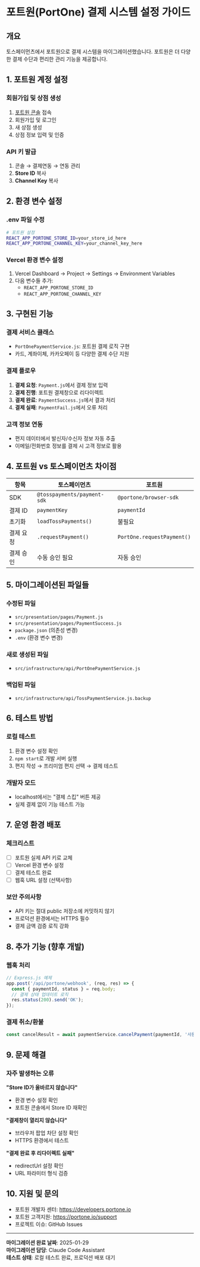# 포트원(PortOne) 결제 시스템 설정 가이드

## 개요
토스페이먼츠에서 포트원으로 결제 시스템을 마이그레이션했습니다. 포트원은 더 다양한 결제 수단과 편리한 관리 기능을 제공합니다.

## 1. 포트원 계정 설정

### 회원가입 및 상점 생성
1. [포트원 콘솔](https://console.portone.io) 접속
2. 회원가입 및 로그인
3. 새 상점 생성
4. 상점 정보 입력 및 인증

### API 키 발급
1. 콘솔 → 결제연동 → 연동 관리
2. **Store ID** 복사
3. **Channel Key** 복사

## 2. 환경 변수 설정

### .env 파일 수정
```bash
# 포트원 설정
REACT_APP_PORTONE_STORE_ID=your_store_id_here
REACT_APP_PORTONE_CHANNEL_KEY=your_channel_key_here
```

### Vercel 환경 변수 설정
1. Vercel Dashboard → Project → Settings → Environment Variables
2. 다음 변수들 추가:
   - `REACT_APP_PORTONE_STORE_ID`
   - `REACT_APP_PORTONE_CHANNEL_KEY`

## 3. 구현된 기능

### 결제 서비스 클래스
- `PortOnePaymentService.js`: 포트원 결제 로직 구현
- 카드, 계좌이체, 카카오페이 등 다양한 결제 수단 지원

### 결제 플로우
1. **결제 요청**: `Payment.js`에서 결제 정보 입력
2. **결제 진행**: 포트원 결제창으로 리다이렉트
3. **결제 완료**: `PaymentSuccess.js`에서 결과 처리
4. **결제 실패**: `PaymentFail.js`에서 오류 처리

### 고객 정보 연동
- 편지 데이터에서 발신자/수신자 정보 자동 추출
- 이메일/전화번호 정보를 결제 시 고객 정보로 활용

## 4. 포트원 vs 토스페이먼츠 차이점

| 항목 | 토스페이먼츠 | 포트원 |
|------|-------------|--------|
| SDK | `@tosspayments/payment-sdk` | `@portone/browser-sdk` |
| 결제 ID | `paymentKey` | `paymentId` |
| 초기화 | `loadTossPayments()` | 불필요 |
| 결제 요청 | `.requestPayment()` | `PortOne.requestPayment()` |
| 결제 승인 | 수동 승인 필요 | 자동 승인 |

## 5. 마이그레이션된 파일들

### 수정된 파일
- `src/presentation/pages/Payment.js`
- `src/presentation/pages/PaymentSuccess.js`
- `package.json` (의존성 변경)
- `.env` (환경 변수 변경)

### 새로 생성된 파일
- `src/infrastructure/api/PortOnePaymentService.js`

### 백업된 파일
- `src/infrastructure/api/TossPaymentService.js.backup`

## 6. 테스트 방법

### 로컬 테스트
1. 환경 변수 설정 확인
2. `npm start`로 개발 서버 실행
3. 편지 작성 → 프리미엄 편지 선택 → 결제 테스트

### 개발자 모드
- localhost에서는 "결제 스킵" 버튼 제공
- 실제 결제 없이 기능 테스트 가능

## 7. 운영 환경 배포

### 체크리스트
- [ ] 포트원 실제 API 키로 교체
- [ ] Vercel 환경 변수 설정
- [ ] 결제 테스트 완료
- [ ] 웹훅 URL 설정 (선택사항)

### 보안 주의사항
- API 키는 절대 public 저장소에 커밋하지 않기
- 프로덕션 환경에서는 HTTPS 필수
- 결제 금액 검증 로직 강화

## 8. 추가 기능 (향후 개발)

### 웹훅 처리
```javascript
// Express.js 예제
app.post('/api/portone/webhook', (req, res) => {
  const { paymentId, status } = req.body;
  // 결제 상태 업데이트 로직
  res.status(200).send('OK');
});
```

### 결제 취소/환불
```javascript
const cancelResult = await paymentService.cancelPayment(paymentId, '사용자 요청');
```

## 9. 문제 해결

### 자주 발생하는 오류

**"Store ID가 올바르지 않습니다"**
- 환경 변수 설정 확인
- 포트원 콘솔에서 Store ID 재확인

**"결제창이 열리지 않습니다"**
- 브라우저 팝업 차단 설정 확인
- HTTPS 환경에서 테스트

**"결제 완료 후 리다이렉트 실패"**
- redirectUrl 설정 확인
- URL 파라미터 형식 검증

## 10. 지원 및 문의

- 포트원 개발자 센터: https://developers.portone.io
- 포트원 고객지원: https://portone.io/support
- 프로젝트 이슈: GitHub Issues

---

**마이그레이션 완료 날짜**: 2025-01-29  
**마이그레이션 담당**: Claude Code Assistant  
**테스트 상태**: 로컬 테스트 완료, 프로덕션 배포 대기